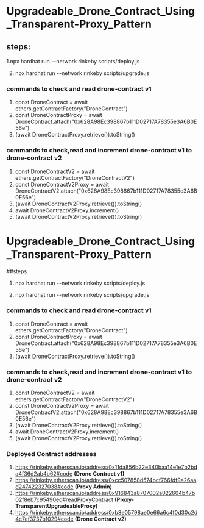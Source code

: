 # Upgradeable_Drone_Contract_Using_Transparent-Proxy_Pattern

## steps:

1.npx hardhat run --network rinkeby scripts/deploy.js 

2. npx hardhat run --network rinkeby scripts/upgrade.js

### commands to check and read drone-contract v1

1. const DroneContract = await ethers.getContractFactory("DroneContract")
2. const DroneContractProxy = await DroneContract.attach("0x628A98Ec398867b111D02717A78355e3A6B0E56e")
3. (await DroneContractProxy.retrieve()).toString()

### commands to check,read and increment drone-contract v1 to drone-contract v2

1.  const DroneContractV2 = await ethers.getContractFactory("DroneContractV2")
2.  const DroneContractV2Proxy = await DroneContractV2.attach("0x628A98Ec398867b111D02717A78355e3A6B0E56e")
3.  (await DroneContractV2Proxy.retrieve()).toString()
4.  await DroneContractV2Proxy.increment()
5.  (await DroneContractV2Proxy.retrieve()).toString()

# Upgradeable_Drone_Contract_Using_Transparent-Proxy_Pattern

##steps

1. npx hardhat run --network rinkeby scripts/deploy.js 

2. npx hardhat run --network rinkeby scripts/upgrade.js

### commands to check and read drone-contract v1

1. const DroneContract = await ethers.getContractFactory("DroneContract")
2. const DroneContractProxy = await DroneContract.attach("0x628A98Ec398867b111D02717A78355e3A6B0E56e")
3. (await DroneContractProxy.retrieve()).toString()

### commands to check,read and increment drone-contract v1 to drone-contract v2

1.  const DroneContractV2 = await ethers.getContractFactory("DroneContractV2")
2.  const DroneContractV2Proxy = await DroneContractV2.attach("0x628A98Ec398867b111D02717A78355e3A6B0E56e")
3.  (await DroneContractV2Proxy.retrieve()).toString()
4.  await DroneContractV2Proxy.increment()
5.  (await DroneContractV2Proxy.retrieve()).toString()

### Deployed Contract addresses

1. https://rinkeby.etherscan.io/address/0x11da856b22e340baa14e1e7b2bda4f36d2ab4b62#code **(Drone Contract v1)**
2. https://rinkeby.etherscan.io/address/0xcc507858d574bcf766fdf9a26aad247422327038#code **(Proxy Admin)**
3. https://rinkeby.etherscan.io/address/0x916843a8707002a022604b47b02f8eb7c95490ed#readProxyContract **(Proxy-TransparentUpgradeableProxy)**
4. https://rinkeby.etherscan.io/address/0xb8e05798ae0e66a6c4f0d30c2d4c7ef3737b1029#code **(Drone Contract v2)**




